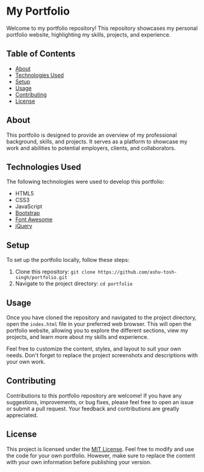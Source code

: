 # My Portfolio

Welcome to my portfolio repository! This repository showcases my personal portfolio website, highlighting my skills, projects, and experience.

## Table of Contents

- [About](#about)
- [Technologies Used](#technologies-used)
- [Setup](#setup)
- [Usage](#usage)
- [Contributing](#contributing)
- [License](#license)

## About

This portfolio is designed to provide an overview of my professional background, skills, and projects. It serves as a platform to showcase my work and abilities to potential employers, clients, and collaborators.

## Technologies Used

The following technologies were used to develop this portfolio:

- HTML5
- CSS3
- JavaScript
- [Bootstrap](https://getbootstrap.com/)
- [Font Awesome](https://fontawesome.com/)
- [jQuery](https://jquery.com/)

## Setup

To set up the portfolio locally, follow these steps:

1. Clone this repository: `git clone https://github.com/ashu-tosh-singh/portfolio.git`
2. Navigate to the project directory: `cd portfolio`

## Usage

Once you have cloned the repository and navigated to the project directory, open the `index.html` file in your preferred web browser. This will open the portfolio website, allowing you to explore the different sections, view my projects, and learn more about my skills and experience.

Feel free to customize the content, styles, and layout to suit your own needs. Don't forget to replace the project screenshots and descriptions with your own work.

## Contributing

Contributions to this portfolio repository are welcome! If you have any suggestions, improvements, or bug fixes, please feel free to open an issue or submit a pull request. Your feedback and contributions are greatly appreciated.

## License

This project is licensed under the [MIT License](LICENSE). Feel free to modify and use the code for your own portfolio. However, make sure to replace the content with your own information before publishing your version.

